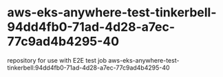 # aws-eks-anywhere-test-tinkerbell-94dd4fb0-71ad-4d28-a7ec-77c9ad4b4295-40
repository for use with E2E test job aws-eks-anywhere-test-tinkerbell:94dd4fb0-71ad-4d28-a7ec-77c9ad4b4295-40
